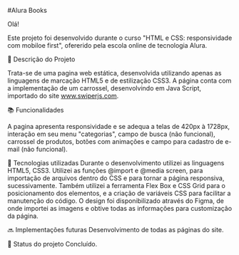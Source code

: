 #Alura Books

Olá!

Este projeto foi desenvolvido durante o curso "HTML e CSS: responsividade com mobiloe first", ofererido pela escola online de tecnologia Alura. 


📝 Descrição do Projeto

Trata-se de uma pagina web estática, desenvolvida utilizando apenas as linguagens de marcação HTML5 e de estilização CSS3. 
A página conta com a implementação de um carrossel, desenvolvindo em Java Script, importado do site www.swiperjs.com. 


📚 Funcionalidades

A pagina apresenta responsividade e se adequa a telas de 420px à 1728px, interação em seu menu "categorias", campo de busca (não funcional), carrossel de produtos, botões com animações e campo para cadastro de e-mail (não funcional). 

🔧 Tecnologias utilizadas
Durante o desenvolvimento utilizei as linguagens HTML5, CSS3.
Utilizei as funções @import e @media screen, para importação de arquivos dentro do CSS e para tornar a página responsiva, sucessivamente. Também utilizei a ferramenta Flex Box e CSS Grid para o posicionamento dos elementos, e a criação de variáveis CSS para facilitar a manutenção do código.
O design foi disponibilizado através do Figma, de onde importei as imagens e obtive todas as informações para customização da página.
 

🔜 Implementações futuras
Desenvolvimento de todas as páginas do site.

🎯 Status do projeto
Concluído.
